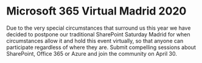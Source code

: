 # Microsoft 365 Virtual Madrid 2020
Due to the very special circumstances that surround us this year we have decided to postpone our traditional SharePoint Saturday Madrid for when circumstances allow it and hold this event virtually, so that anyone can participate regardless of where they are.  Submit compelling sessions about SharePoint, Office 365 or Azure and join the community on April 30.
